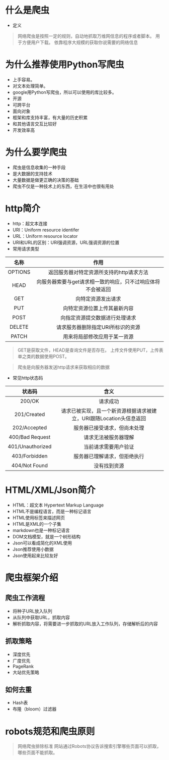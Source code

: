 # 什么是爬虫

* 定义
> 网络爬虫是按照一定的规则，自动地抓取万维网信息的程序或者脚本。
> 用于方便用户下载。
> 依靠程序大规模的获取你说需要的网络信息

# 为什么推荐使用Python写爬虫

* 上手容易。
* 对文本处理简单。
* google用Python写爬虫，所以可以使用的库比较多。
* 开源
* 可跨平台
* 面向对象
* 框架和库支持丰富，有大量的历史积累
* 和其他语言交互比较好
* 开发效率高

# 为什么要学爬虫

* 爬虫是信息收集的一种手段
* 是大数据的支持技术
* 大量数据是做更正确的决策的基础
* 爬虫不仅是一种技术上的东西，在生活中也很有用处

# http简介

* http：超文本连接
* URI：Uniform resource identifer
* URL：Uniform resource locator
* URI和URL的区别：URI强调资源，URL强调资源的位置
* 常用请求类型

|名称|作用|
|:-:|:-:|
|OPTIONS|返回服务器对特定资源所支持的http请求方法|
|HEAD|向服务器索要与get请求相一致的响应，只不过响应体将不会被返回|
|GET|向特定资源发出请求|
|PUT|向特定资源位置上传其最新内容|
|POST|向指定资源提交数据进行处理请求|
|DELETE|请求服务器删除指定URI所标识的资源|
|PATCH|用来将局部修改应用于某一资源|

> GET是获取文件，HEAD是查询文件是否存在。
> 上传文件使用PUT，上传表单之类的数据使用POST。

> 爬虫是向服务器发送http请求来获取相应的数据

* 常见http状态码

|状态码|含义|
|:-:|:-:|
|200/OK|请求成功|
|201/Created|请求已被实现，且一个新资源根据请求被建立，URI跟随Location头信息返回|
|202/Accepted|服务器已接受请求，但尚未处理|
|400/Bad Request|请求无法被服务器理解|
|401/Unauthorized|当前请求需要用户验证|
|403/Forbidden|服务器已理解请求，但拒绝执行|
|404/Not Found|没有找到资源|



# HTML/XML/Json简介

* HTML：超文本 Hypertext Markup Language
* HTML不是编程语言，而是一种标记语言
* HTML使用标签来描述网页
* HTML是XML的一个子集
* markdown也是一种标记语言
* DOM文档模型，就是一个树形结构
* Json可以看成简化的XML使用
* Json推荐使用小数据
* Json使用起来比较友好

# 爬虫框架介绍

## 爬虫工作流程

* 将种子URL放入队列
* 从队列中获取URL，抓取内容
* 解析抓取内容，将需要进一步抓取的URL放入工作队列，存储解析后的内容

## 抓取策略

* 深度优先
* 广度优先
* PageRank
* 大站优先策略

## 如何去重

* Hash表
* 布隆（bloom）过滤器

# robots规范和爬虫原则

> 网络爬虫排除标准
> 网站通过Robots协议告诉搜索引擎哪些页面可以抓取，哪些页面不能抓取。